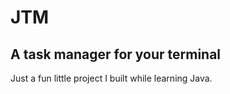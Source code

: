 # JTM  
## A task manager for your terminal  

Just a fun little project I built while learning Java.
